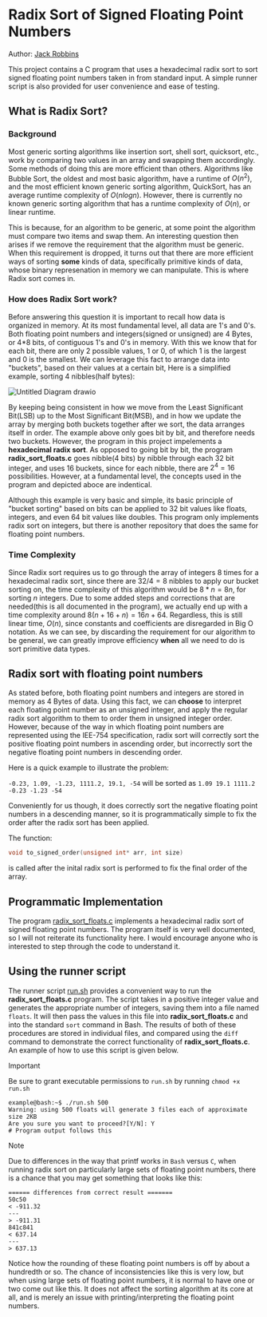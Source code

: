 # Radix Sort of Signed Floating Point Numbers
Author: [Jack Robbins](https://www.github.com/jackr276)

This project contains a C program that uses a hexadecimal radix sort to sort signed floating point numbers taken in from standard input. A simple runner script is also provided for user convenience and ease of testing.

## What is Radix Sort?
### Background
Most generic sorting algorithms like insertion sort, shell sort, quicksort, etc., work by comparing two values in an array and swapping them accordingly. Some methods of doing this are more efficient than others. Algorithms like Bubble Sort, the oldest and most basic algorithm, have a runtime of $`O(n^2)`$, and the most efficient known generic sorting algorithm, QuickSort, has an average runtime complexity of $`O(nlogn)`$. However, there is currently no known generic sorting algorithm that has a runtime complexity of $`O(n)`$, or linear runtime. 

This is because, for an algorithm to be generic, at some point the algorithm must compare two items and swap them. An interesting question then arises if we remove the requirement that the algorithm must be generic. When this requirement is dropped, it turns out that there are more efficient ways of sorting **some** kinds of data, specifically primitive kinds of data, whose binary represenation in memory we can manipulate. This is where Radix sort comes in.

### How does Radix Sort work?
Before answering this question it is important to recall how data is organized in memory. At its most fundamental level, all data are 1's and 0's. Both floating point numbers and integers(signed or unsigned) are 4 Bytes, or 4*8 bits, of contiguous 1's and 0's in memory. With this we know that for each bit, there are only 2 possible values, 1 or 0, of which 1 is the largest and 0 is the smallest. We can leverage this fact to arrange data into "buckets", based on their values at a certain bit, Here is a simplified example, sorting 4 nibbles(half bytes):

![Untitled Diagram drawio](https://github.com/jackr276/Radix-Sort-of-Signed-Integers/assets/113046361/aac1c146-3f7d-46b4-8ca9-b175922a3fc9)

By keeping being consistent in how we move from the Least Significant Bit(LSB) up to the Most Significant Bit(MSB), and in how we update the array by merging both buckets together after we sort, the data arranges itself in order. The example above only goes bit by bit, and therefore needs two buckets. However, the program in this project impelements a **hexadecimal radix sort**. As opposed to going bit by bit, the program **radix_sort_floats.c** goes nibble(4 bits) by nibble through each 32 bit integer, and uses 16 buckets, since for each nibble, there are $`2^4 = 16`$ possibilities. However, at a fundamental level, the concepts used in the program and depicted aboce are indentical.

Although this example is very basic and simple, its basic principle of "bucket sorting" based on bits can be applied to 32 bit values like floats, integers, and even 64 bit values like doubles. This program only implements radix sort on integers, but there is another repository that does the same for floating point numbers.

### Time Complexity
Since Radix sort requires us to go through the array of integers 8 times for a hexadecimal radix sort, since there are $`32/4 = 8`$ nibbles to apply our bucket sorting on, the time complexity of this algorithm would be $`8 * n = 8n`$, for sorting $`n`$ integers. Due to some added steps and corrections that are needed(this is all documented in the program), we actually end up with a time complexity around $`8(n + 16 + n) = 16n + 64`$. Regardless, this is still linear time, $`O(n)`$, since constants and coefficients are disregarded in Big O notation. As we can see, by discarding the requirement for our algorithm to be general, we can greatly improve efficiency **when** all we need to do is sort primitive data types.

## Radix sort with floating point numbers
As stated before, both floating point numbers and integers are stored in memory as 4 Bytes of data. Using this fact, we can **choose** to interpret each floating point number as an unsigned integer, and apply the regular radix sort algorithm to them to order them in unsigned integer order. However, because of the way in which floating point numbers are represented using the IEE-754 specification, radix sort will correctly sort the positive floating point numbers in ascending order, but incorrectly sort the negative floating point numbers in descending order. 

Here is a quick example to illustrate the problem:

`-0.23, 1.09, -1.23, 1111.2, 19.1, -54` will be sorted as `1.09 19.1 1111.2 -0.23 -1.23 -54`

Conveniently for us though, it does correctly sort the negative floating point numbers in a descending manner, so it is programmatically simple to fix the order after the radix sort has been applied.

The function: 
```C
void to_signed_order(unsigned int* arr, int size)
```
is called after the inital radix sort is performed to fix the final order of the array.

## Programmatic Implementation
The program [radix_sort_floats.c](https://github.com/jackr276/Radix-Sort-of-Signed-Floats/blob/main/src/radix_sort_floats.c) implements a hexadecimal radix sort of signed floating point numbers. The program itself is very well documented, so I will not reiterate its functionality here. I would encourage anyone who is interested to step through the code to understand it.

## Using the runner script
The runner script [run.sh](https://github.com/jackr276/Radix-Sort-of-Signed-Floats/blob/main/src/run.sh) provides a convenient way to run the **radix_sort_floats.c** program. The script takes in a positive integer value and generates the appropriate number of integers, saving them into a file named `floats`. It will then pass the
values in this file into **radix_sort_floats.c** and into the standard `sort` command in Bash. The results of both of these procedures are stored in individual files, and compared using the `diff` command to demonstrate the correct functionality of **radix_sort_floats.c**. An example of how to use this script is given below.

>[!IMPORTANT]
>Be sure to grant executable permissions to `run.sh` by running `chmod +x run.sh`

```console
example@bash:~$ ./run.sh 500
Warning: using 500 floats will generate 3 files each of approximate size 2KB
Are you sure you want to proceed?[Y/N]: Y
# Program output follows this
```

>[!NOTE]
>Due to differences in the way that printf works in `Bash` versus `C`, when running radix sort on particularly large sets of floating point numbers, there is a chance that you may get something that looks like this:
>```console
>====== differences from correct result =======
>50c50
>< -911.32
>---
>> -911.31
>841c841
>< 637.14
>---
>> 637.13
>
>```
>Notice how the rounding of these floating point numbers is off by about a hundredth or so. The chance of inconsistencies like this is very low, but when using large sets of floating point numbers, it is normal to have one or two come out like this. It does not affect the sorting algorithm at its core at all, and is merely an issue
>with printing/interpreting the floating point numbers.
